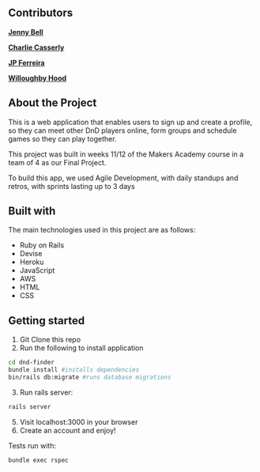 ## Contributors

**[Jenny Bell](https://github.com/jennybell)**

**[Charlie Casserly](https://github.com/charlie-casserly)**

**[JP Ferreira](https://github.com/GoWebMe2020)**

**[Willoughby Hood](https://github.com/Wh3g)**

## About the Project

This is a web application that enables users to sign up and create a profile, so they can meet other DnD players online, form groups and schedule games so they can play together.

This project was built in weeks 11/12 of the Makers Academy course in a team of 4 as our Final Project.

To build this app, we used Agile Development, with daily standups and retros, with sprints lasting up to 3 days

## Built with

The main technologies used in this project are as follows:

* Ruby on Rails
* Devise
* Heroku
* JavaScript
* AWS
* HTML
* CSS

## Getting started

1. Git Clone this repo
1. Run the following to install application
```bash
cd dnd-finder
bundle install #installs dependencies
bin/rails db:migrate #runs database migrations
```
3. Run rails server: 
```bash 
rails server
```
5. Visit localhost:3000 in your browser
6. Create an account and enjoy!


Tests run with: 
```bash 
bundle exec rspec
```

